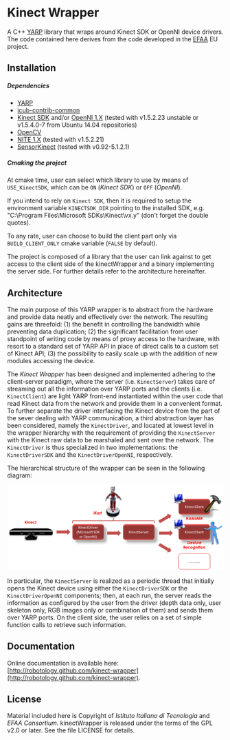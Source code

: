 Kinect Wrapper
=============

A C++ [YARP](https://github.com/robotology/yarp) library that wraps around Kinect SDK or OpenNI device drivers. The code contained here derives from the code developed in the [EFAA](http://efaa.upf.edu/) EU project.

## Installation

##### Dependencies
- [YARP](https://github.com/robotology/yarp)
- [icub-contrib-common](https://github.com/robotology/icub-contrib-common)
- [Kinect SDK](https://www.microsoft.com/en-us/download/details.aspx?id=36996) and/or [OpenNI 1.X](https://github.com/OpenNI/OpenNI) (tested with v1.5.2.23 unstable or v1.5.4.0-7 from Ubuntu 14.04 repositories)
- [OpenCV](http://opencv.org/downloads.html)
- [NITE 1.X](http://openni.ru/openni-sdk/openni-sdk-history-2/index.html) (tested with v1.5.2.21)
- [SensorKinect](https://github.com/avin2/SensorKinect/releases) (tested with v0.92-5.1.2.1)

##### Cmaking the project
At cmake time, user can select which library to use by means of `USE_KinectSDK`, which can be `ON` (_Kinect SDK_) or `OFF` (_OpenNI_).

If you intend to rely on `Kinect SDK`, then it is required to setup the environment variable `KINECTSDK_DIR` pointing to the installed SDK, e.g. "C:\Program Files\Microsoft SDKs\Kinect\vx.y" (don't forget the double quotes).

To any rate, user can choose to build the client part only via `BUILD_CLIENT_ONLY` cmake variable (`FALSE` by default).

The project is composed of a library that the user can link against to get access to the client side of the kinectWrapper and a binary implementing the server side. For further details refer to the architecture hereinafter.

## Architecture

The main purpose of this YARP wrapper is to abstract from the hardware and provide data neatly and effectively over the network. The resulting gains are threefold: (1) the benefit in controlling the bandwidth while preventing data duplication; (2) the significant facilitation from user standpoint of writing code by means of proxy access to the hardware, with resort to a standard set of YARP API in place of direct calls to a custom set of Kinect API; (3) the possibility to easily scale up with the addition of new modules accessing the device.

The _Kinect Wrapper_ has been designed and implemented adhering to the client-server paradigm, where the server (i.e. `KinectServer`) takes care of streaming out all the information over YARP ports and the clients (i.e. `KinectClient`) are light YARP front-end instantiated within the user code that read Kinect data from the network and provide them in a convenient format.
To further separate the driver interfacing the Kinect device from the part of the sever dealing with YARP communication, a third abstraction layer has been considered, namely the `KinectDriver`, and located at lowest level in the wrapper hierarchy with the requirement of providing the `KinectServer` with the Kinect raw data to be marshaled and sent over the network. The `KinectDriver` is thus specialized in two implementations: the `KinectDriverSDK` and the `KinectDriverOpenNI`, respectively.

The hierarchical structure of the wrapper can be seen in the following diagram:

![Diagram of Kinect-Wrapper architecture](misc/architecture.png)

In particular, the `KinectServer` is realized as a periodic thread that initially opens the Kinect device using either the `KinectDriverSDK` or the `KinectDriverOpenNI` components; then, at each run, the server reads the information as configured by the user from the driver (depth data only, user skeleton only, RGB images only or combination of them) and sends them over YARP ports. On the client side, the user relies on a set of simple function calls to retrieve such information.

## Documentation

Online documentation is available here: [http://robotology.github.com/kinect-wrapper](http://robotology.github.com/kinect-wrapper).

## License

Material included here is Copyright of _Istituto Italiano di Tecnologia_ and _EFAA Consortium_. kinectWrapper is released under the terms of the GPL v2.0 or later. See the file LICENSE for details.

